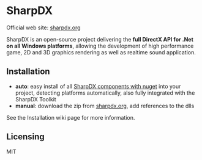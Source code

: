 # SharpDX 

Official web site: [sharpdx.org](http://sharpdx.org)

SharpDX is an open-source project delivering the **full DirectX API for .Net on all Windows platforms**, allowing the development of high performance game, 2D and 3D graphics rendering as well as realtime sound application.

## Installation

- **auto**: easy install of all [SharpDX components with nuget](http://nuget.org/packages?q=sharpdx) into your project, detecting platforms automatically, also fully integrated with the SharpDX Toolkit
- **manual**: download the zip from [sharpdx.org](http://sharpdx.org), add references to the dlls

See the Installation wiki page for more information.


## Licensing
 
MIT